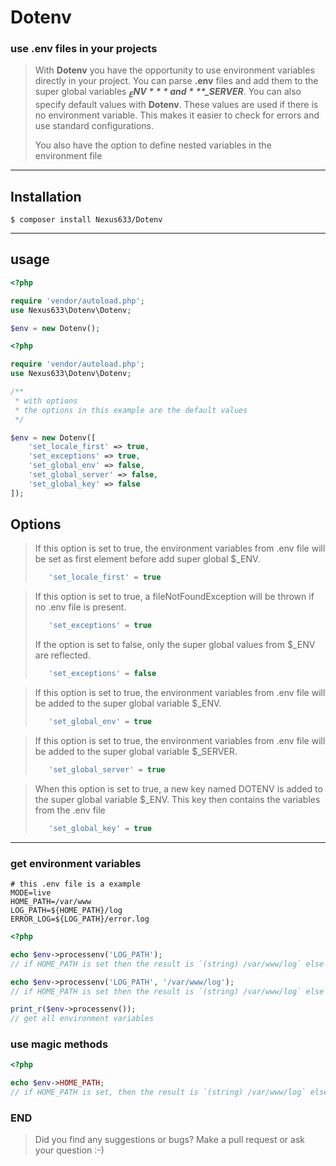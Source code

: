 # Dotenv
### use .env files in your projects

> With **Dotenv** you have the opportunity to use environment variables directly in your project. 
> You can parse **.env** files and add them to the super global variables ***$_ENV*** and ***$_SERVER***. 
> You can also specify default values with **Dotenv**. These values are used if there is no environment variable. 
> This makes it easier to check for errors and use standard configurations.
> 
> You also have the option to define nested variables in the environment file

---
## Installation
```shell
$ composer install Nexus633/Dotenv
```
---
## usage
```php
<?php

require 'vendor/autoload.php';
use Nexus633\Dotenv\Dotenv;

$env = new Dotenv();
```
```php
<?php

require 'vendor/autoload.php';
use Nexus633\Dotenv\Dotenv;

/**
 * with options
 * the options in this example are the default values 
 */

$env = new Dotenv([
    'set_locale_first' => true,
    'set_exceptions' => true,
    'set_global_env' => false,
    'set_global_server' => false,
    'set_global_key' => false
]);
```
## Options
> If this option is set to true, the environment variables from .env file will be set as first element before add super global $_ENV.
> ```php
>    'set_locale_first' = true
>```

> If this option is set to true, a fileNotFoundException will be thrown if no .env file is present.
> ```php
>    'set_exceptions' = true
>```
> If the option is set to false, only the super global values from $_ENV are reflected.
> ```php
>    'set_exceptions' = false
>```

> If this option is set to true, the environment variables from .env file will be added to the super global variable $_ENV.
> ```php
>    'set_global_env' = true
>```

> If this option is set to true, the environment variables from .env file will be added to the super global variable $_SERVER.
> ```php
>    'set_global_server' = true
>```

> When this option is set to true, a new key named DOTENV is added to the super global variable $_ENV. This key then contains the variables from the .env file
> ```php
>    'set_global_key' = true
>```

---
### get environment variables
```dotenv
# this .env file is a example
MODE=live
HOME_PATH=/var/www
LOG_PATH=${HOME_PATH}/log
ERROR_LOG=${LOG_PATH}/error.log
```

```php
<?php

echo $env->processenv('LOG_PATH');
// if HOME_PATH is set then the result is `(string) /var/www/log` else empty string

echo $env->processenv('LOG_PATH', '/var/www/log');
// if HOME_PATH is set then the result is `(string) /var/www/log` else `(string) /var/www/log` as fallback value

print_r($env->processenv());
// get all environment variables
```

### use magic methods
```php
<?php

echo $env->HOME_PATH;
// if HOME_PATH is set, then the result is `(string) /var/www/log` else empty string
```
### END
> Did you find any suggestions or bugs? Make a pull request or ask your question :-)
